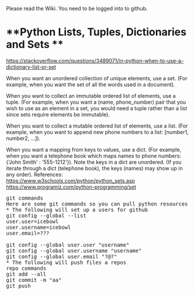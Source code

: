 Please read the Wiki. You need to be logged into to github.
# **Python Lists, Tuples, Dictionaries and Sets **
https://stackoverflow.com/questions/3489071/in-python-when-to-use-a-dictionary-list-or-set

When you want an unordered collection of unique elements, use a set. (For example, when you want the set of all the words used in a document).

When you want to collect an immutable ordered list of elements, use a tuple. (For example, when you want a (name, phone_number) pair that you wish to use as an element in a set, you would need a tuple rather than a list since sets require elements be immutable).

When you want to collect a mutable ordered list of elements, use a list. (For example, when you want to append new phone numbers to a list: [number1, number2, ...]).

When you want a mapping from keys to values, use a dict. (For example, when you want a telephone book which maps names to phone numbers: {'John Smith' : '555-1212'}). Note the keys in a dict are unordered. (If you iterate through a dict (telephone book), the keys (names) may show up in any order).
References:
https://www.w3schools.com/python/python_sets.asp
https://www.programiz.com/python-programming/set
<pre>
git commands
Here are some git commands so you can pull python resources from this repo
* The following will set up a users for github
git config --global --list
user.user=icebowl
user.username=icebowl
user.email=???

git config --global user.user "username"
git config --global user.username "username"
git config --global user.email "?@?"
* The following will push files a repos
repo commands
git add --all
git commit -m "aa"
git push
</pre>
